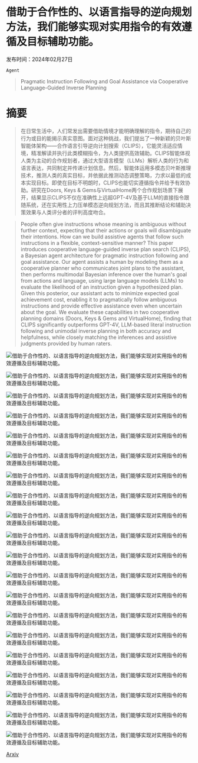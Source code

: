 # 借助于合作性的、以语言指导的逆向规划方法，我们能够实现对实用指令的有效遵循及目标辅助功能。

发布时间：2024年02月27日

`Agent`

> Pragmatic Instruction Following and Goal Assistance via Cooperative Language-Guided Inverse Planning

# 摘要

> 在日常生活中，人们常发出需要借助情境才能明确理解的指令，期待自己的行为或目的能揭示真实意图。面对这种挑战，我们提出了一种新颖的贝叶斯智能体架构——合作语言引导逆向计划搜索（CLIPS），它能灵活适应情境，精准解读并执行此类模糊指令，为人类提供高效辅助。CLIPS智能体视人类为主动的合作规划者，通过大型语言模型（LLMs）解析人类的行为和语言表达，共同制定并传递计划信息。然后，智能体运用多模态贝叶斯推理技术，推测人类的真实目标，并依据此推测动态调整策略，力求以最低的成本实现目标。即使在目标不明朗时，CLIPS也能切实遵循指令并给予有效协助。研究在Doors, Keys & Gems与VirtualHome两个合作规划场景下展开，结果显示CLIPS不仅在准确性上远超GPT-4V及基于LLM的直接指令跟随系统，还在实用性上力压单模态逆向规划方法，而且其推断结论和辅助决策效果与人类评分者的评判高度吻合。

> People often give instructions whose meaning is ambiguous without further context, expecting that their actions or goals will disambiguate their intentions. How can we build assistive agents that follow such instructions in a flexible, context-sensitive manner? This paper introduces cooperative language-guided inverse plan search (CLIPS), a Bayesian agent architecture for pragmatic instruction following and goal assistance. Our agent assists a human by modeling them as a cooperative planner who communicates joint plans to the assistant, then performs multimodal Bayesian inference over the human's goal from actions and language, using large language models (LLMs) to evaluate the likelihood of an instruction given a hypothesized plan. Given this posterior, our assistant acts to minimize expected goal achievement cost, enabling it to pragmatically follow ambiguous instructions and provide effective assistance even when uncertain about the goal. We evaluate these capabilities in two cooperative planning domains (Doors, Keys & Gems and VirtualHome), finding that CLIPS significantly outperforms GPT-4V, LLM-based literal instruction following and unimodal inverse planning in both accuracy and helpfulness, while closely matching the inferences and assistive judgments provided by human raters.

![借助于合作性的、以语言指导的逆向规划方法，我们能够实现对实用指令的有效遵循及目标辅助功能。](../../../paper_images/2402.17930/x1.png)

![借助于合作性的、以语言指导的逆向规划方法，我们能够实现对实用指令的有效遵循及目标辅助功能。](../../../paper_images/2402.17930/x2.png)

![借助于合作性的、以语言指导的逆向规划方法，我们能够实现对实用指令的有效遵循及目标辅助功能。](../../../paper_images/2402.17930/x3.png)

![借助于合作性的、以语言指导的逆向规划方法，我们能够实现对实用指令的有效遵循及目标辅助功能。](../../../paper_images/2402.17930/horizontal_2.1.keys.png)

![借助于合作性的、以语言指导的逆向规划方法，我们能够实现对实用指令的有效遵循及目标辅助功能。](../../../paper_images/2402.17930/horizontal_12.1.doors.png)

![借助于合作性的、以语言指导的逆向规划方法，我们能够实现对实用指令的有效遵循及目标辅助功能。](../../../paper_images/2402.17930/horizontal_3.2.keys.png)

![借助于合作性的、以语言指导的逆向规划方法，我们能够实现对实用指令的有效遵循及目标辅助功能。](../../../paper_images/2402.17930/horizontal_10.1.keys.png)

![借助于合作性的、以语言指导的逆向规划方法，我们能够实现对实用指令的有效遵循及目标辅助功能。](../../../paper_images/2402.17930/horizontal_14.1.doors.png)

![借助于合作性的、以语言指导的逆向规划方法，我们能够实现对实用指令的有效遵循及目标辅助功能。](../../../paper_images/2402.17930/horizontal_15.1.doors.png)

![借助于合作性的、以语言指导的逆向规划方法，我们能够实现对实用指令的有效遵循及目标辅助功能。](../../../paper_images/2402.17930/x4.png)

![借助于合作性的、以语言指导的逆向规划方法，我们能够实现对实用指令的有效遵循及目标辅助功能。](../../../paper_images/2402.17930/x5.png)

![借助于合作性的、以语言指导的逆向规划方法，我们能够实现对实用指令的有效遵循及目标辅助功能。](../../../paper_images/2402.17930/x6.png)

![借助于合作性的、以语言指导的逆向规划方法，我们能够实现对实用指令的有效遵循及目标辅助功能。](../../../paper_images/2402.17930/x7.png)

![借助于合作性的、以语言指导的逆向规划方法，我们能够实现对实用指令的有效遵循及目标辅助功能。](../../../paper_images/2402.17930/p2_1.png)

![借助于合作性的、以语言指导的逆向规划方法，我们能够实现对实用指令的有效遵循及目标辅助功能。](../../../paper_images/2402.17930/p4_1.png)

![借助于合作性的、以语言指导的逆向规划方法，我们能够实现对实用指令的有效遵循及目标辅助功能。](../../../paper_images/2402.17930/p8_1.png)

![借助于合作性的、以语言指导的逆向规划方法，我们能够实现对实用指令的有效遵循及目标辅助功能。](../../../paper_images/2402.17930/assistance_10.1.keys.png)

![借助于合作性的、以语言指导的逆向规划方法，我们能够实现对实用指令的有效遵循及目标辅助功能。](../../../paper_images/2402.17930/assistance_12.1.doors.png)

![借助于合作性的、以语言指导的逆向规划方法，我们能够实现对实用指令的有效遵循及目标辅助功能。](../../../paper_images/2402.17930/assistance_15.1.doors.png)

![借助于合作性的、以语言指导的逆向规划方法，我们能够实现对实用指令的有效遵循及目标辅助功能。](../../../paper_images/2402.17930/assistance_9.1.keys.png)

[Arxiv](https://arxiv.org/abs/2402.17930)